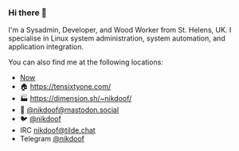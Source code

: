 ### Hi there 👋

I'm a Sysadmin, Developer, and Wood Worker from St. Helens, UK. I specialise in Linux system administration, system automation, and application integration.

You can also find me at the following locations:

* [Now](https://stream.tensixtyone.com/#Now)
* 🏠 https://tensixtyone.com/
* 🏭 https://dimension.sh/~nikdoof/
* 🐘 [@nikdoof@mastodon.social](https://mastodon.social/nikdoof)
* 🐦 [@nikdoof](https://twitter.com/nikdoof)
* IRC [nikdoof@tilde.chat](https://tilde.chat)
* Telegram [@nikdoof](https://t.me/nikdoof)
